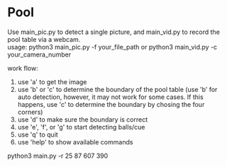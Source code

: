 # Pool
Use main_pic.py to detect a single picture, and main_vid.py to record the pool table via a webcam.
<br>usage: python3 main_pic.py -f your_file_path or python3 main_vid.py -c your_camera_number

work flow:
1. use 'a' to get the image
2. use 'b' or 'c' to determine the boundary of the pool table
(use 'b' for auto detection, however, it may not work for some cases. If this happens, use 'c' to determine the boundary by chosing the four corners)
3. use 'd' to make sure the boundary is correct
4. use 'e', 'f', or 'g' to start detecting balls/cue
5. use 'q' to quit
6. use 'help' to show available commands

python3 main.py -r 25 87 607 390
